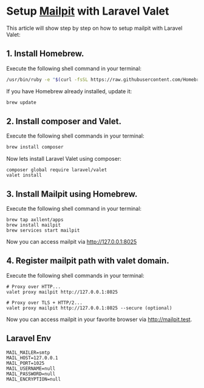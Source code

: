 # Setup [Mailpit](https://github.com/axllent/mailpit) with Laravel Valet
This article will show step by step on how to setup mailpit with Laravel Valet:
## 1. Install Homebrew.

Execute the following shell command in your terminal:

``` bash
/usr/bin/ruby -e "$(curl -fsSL https://raw.githubusercontent.com/Homebrew/install/master/install)"
```

If you have Homebrew already installed, update it:

``` bash
brew update
```

## 2. Install composer and Valet.

Execute the following shell commands in your terminal:

``` bash
brew install composer
```
    
Now lets install Laravel Valet using composer:

```
composer global require laravel/valet
valet install
```

## 3. Install Mailpit using Homebrew.
Execute the following shell command in your terminal:

```
brew tap axllent/apps
brew install mailpit
brew services start mailpit
```

Now you can access mailpit via http://127.0.0.1:8025


## 4. Register mailpit path with valet domain.

Execute the following shell commands in your terminal:

```
# Proxy over HTTP...
valet proxy mailpit http://127.0.0.1:8025
 
# Proxy over TLS + HTTP/2...
valet proxy mailpit http://127.0.0.1:8025 --secure (optional)
```

Now you can access mailpit in your favorite browser via http://mailpit.test.

## Laravel Env

```env
MAIL_MAILER=smtp
MAIL_HOST=127.0.0.1
MAIL_PORT=1025
MAIL_USERNAME=null
MAIL_PASSWORD=null
MAIL_ENCRYPTION=null
```